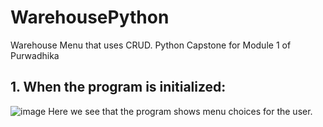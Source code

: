# WarehousePython
Warehouse Menu that uses CRUD. Python Capstone for Module 1 of Purwadhika

## 1. When the program is initialized:
![image](https://github.com/nneguita/WarehousePython/assets/142083724/3a41ef30-aa72-4e6e-89d8-9ee5d305ca97)
Here we see that the program shows menu choices for the user.
